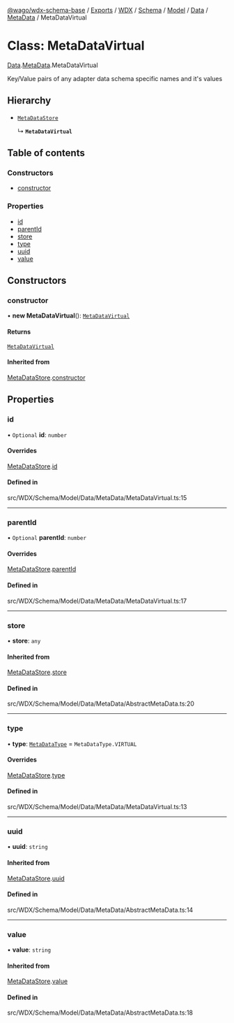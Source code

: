 [@wago/wdx-schema-base](../README.md) / [Exports](../modules.md) / [WDX](../modules/WDX.md) / [Schema](../modules/WDX.Schema.md) / [Model](../modules/WDX.Schema.Model.md) / [Data](../modules/WDX.Schema.Model.Data.md) / [MetaData](../modules/WDX.Schema.Model.Data.MetaData.md) / MetaDataVirtual

# Class: MetaDataVirtual

[Data](../modules/WDX.Schema.Model.Data.md).[MetaData](../modules/WDX.Schema.Model.Data.MetaData.md).MetaDataVirtual

Key/Value pairs of any adapter data schema specific names and it's values

## Hierarchy

- [`MetaDataStore`](WDX.Schema.Model.Data.MetaData.MetaDataStore.md)

  ↳ **`MetaDataVirtual`**

## Table of contents

### Constructors

- [constructor](WDX.Schema.Model.Data.MetaData.MetaDataVirtual.md#constructor)

### Properties

- [id](WDX.Schema.Model.Data.MetaData.MetaDataVirtual.md#id)
- [parentId](WDX.Schema.Model.Data.MetaData.MetaDataVirtual.md#parentid)
- [store](WDX.Schema.Model.Data.MetaData.MetaDataVirtual.md#store)
- [type](WDX.Schema.Model.Data.MetaData.MetaDataVirtual.md#type)
- [uuid](WDX.Schema.Model.Data.MetaData.MetaDataVirtual.md#uuid)
- [value](WDX.Schema.Model.Data.MetaData.MetaDataVirtual.md#value)

## Constructors

### constructor

• **new MetaDataVirtual**(): [`MetaDataVirtual`](WDX.Schema.Model.Data.MetaData.MetaDataVirtual.md)

#### Returns

[`MetaDataVirtual`](WDX.Schema.Model.Data.MetaData.MetaDataVirtual.md)

#### Inherited from

[MetaDataStore](WDX.Schema.Model.Data.MetaData.MetaDataStore.md).[constructor](WDX.Schema.Model.Data.MetaData.MetaDataStore.md#constructor)

## Properties

### id

• `Optional` **id**: `number`

#### Overrides

[MetaDataStore](WDX.Schema.Model.Data.MetaData.MetaDataStore.md).[id](WDX.Schema.Model.Data.MetaData.MetaDataStore.md#id)

#### Defined in

src/WDX/Schema/Model/Data/MetaData/MetaDataVirtual.ts:15

___

### parentId

• `Optional` **parentId**: `number`

#### Overrides

[MetaDataStore](WDX.Schema.Model.Data.MetaData.MetaDataStore.md).[parentId](WDX.Schema.Model.Data.MetaData.MetaDataStore.md#parentid)

#### Defined in

src/WDX/Schema/Model/Data/MetaData/MetaDataVirtual.ts:17

___

### store

• **store**: `any`

#### Inherited from

[MetaDataStore](WDX.Schema.Model.Data.MetaData.MetaDataStore.md).[store](WDX.Schema.Model.Data.MetaData.MetaDataStore.md#store)

#### Defined in

src/WDX/Schema/Model/Data/MetaData/AbstractMetaData.ts:20

___

### type

• **type**: [`MetaDataType`](../enums/WDX.Schema.Model.Data.MetaData.MetaDataType.md) = `MetaDataType.VIRTUAL`

#### Overrides

[MetaDataStore](WDX.Schema.Model.Data.MetaData.MetaDataStore.md).[type](WDX.Schema.Model.Data.MetaData.MetaDataStore.md#type)

#### Defined in

src/WDX/Schema/Model/Data/MetaData/MetaDataVirtual.ts:13

___

### uuid

• **uuid**: `string`

#### Inherited from

[MetaDataStore](WDX.Schema.Model.Data.MetaData.MetaDataStore.md).[uuid](WDX.Schema.Model.Data.MetaData.MetaDataStore.md#uuid)

#### Defined in

src/WDX/Schema/Model/Data/MetaData/AbstractMetaData.ts:14

___

### value

• **value**: `string`

#### Inherited from

[MetaDataStore](WDX.Schema.Model.Data.MetaData.MetaDataStore.md).[value](WDX.Schema.Model.Data.MetaData.MetaDataStore.md#value)

#### Defined in

src/WDX/Schema/Model/Data/MetaData/AbstractMetaData.ts:18
